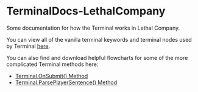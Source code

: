 # TerminalDocs-LethalCompany
Some documentation for how the Terminal works in Lethal Company.

You can view all of the vanilla terminal keywords and terminal nodes used by Terminal [here](https://github.com/lammas321/TerminalDocs-LethalCompany/blob/main/terminal_data.md).

You can also find and download helpful flowcharts for some of the more complicated Terminal methods here:
- [Terminal.OnSubmit() Method](https://raw.githubusercontent.com/lammas321/TerminalDocs-LethalCompany/main/Terminal.OnSubmit()%20Method.png)
- [Terminal.ParsePlayerSentence() Method](https://raw.githubusercontent.com/lammas321/TerminalDocs-LethalCompany/main/Terminal.ParsePlayerSentence()%20Method.png)
